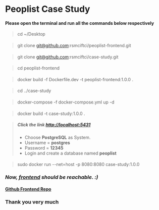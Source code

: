 # Peoplist Case Study
#### Please open the terminal and run all the commands below respectively


> cd ~/Desktop
####
> git clone git@github.com:rsmciftci/peoplist-frontend.git
####
>  git clone git@github.com:rsmciftci/case-study.git
####
> cd peoplist-frontend
####
> docker build -f Dockerfile.dev -t peoplist-frontend:1.0.0 .
####
> cd ../case-study
####
> docker-compose -f docker-compose.yml up -d
####
> docker build -t case-study:1.0.0 .
####
>##### Click the link [http://localhost:5431](http://localhost:5431) 
>* Choose **PostgreSQL** as System.
>* Username = **postgres**
>* Password = **12345**
>* Login and create a database named **peoplist**
####
> sudo docker run --net=host -p 8080:8080 case-study:1.0.0
####

### *Now, [frontend](http://localhost:3000) should be reachable. :)*

#### [Github Frontend Repo](https://github.com/rsmciftci/peoplist-frontend)

### Thank you very much

